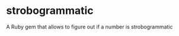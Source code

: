 strobogrammatic
===============

A Ruby gem that allows to figure out if a number is strobogrammatic